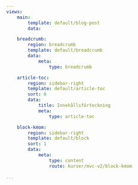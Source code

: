 ```yaml
---
views:
    main:
        template: default/blog-post
        data:

    breadcrumb:
        region: breadcrumb
        template: default/breadcrumb
        data:
            meta: 
                type: breadcrumb

    article-toc:
        region: sidebar-right
        template: default/article-toc
        sort: 0
        data:
            title: Innehållsförteckning
            meta: 
                type: article-toc

    block-kmom:
        region: sidebar-right
        template: default/block
        sort: 1
        data:
            meta: 
                type: content
                route: kurser/mvc-v2/block-kmom

...
```

